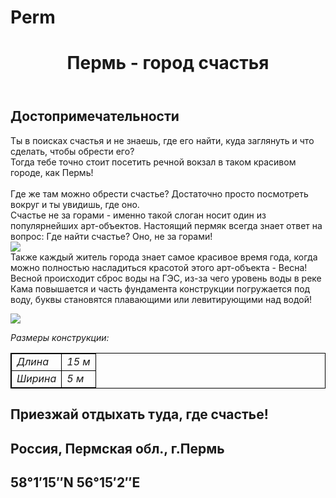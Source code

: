 # Perm
<html>
<title> Пермь там, где счастье </title>
<body>
    <header>
        <h1> Пермь - город счастья </h1>
    </header>
    <main>
        <h2> Достопримечательности </h2>
        <p> Ты в поисках счастья и не знаешь, где его найти, куда заглянуть и что сделать, чтобы обрести его? <br/> Тогда тебе точно стоит посетить речной вокзал в таком красивом городе, как Пермь! <br/><br/> Где же там можно обрести счастье? Достаточно просто посмотреть вокруг и ты увидишь, где оно. <br/> Счастье не за горами - именно такой слоган носит один из популярнейших арт-объектов. Настоящий пермяк всегда знает ответ на вопрос: Где найти счастье? Оно, не за горами! <br/>
        <img src ="https://sun9-22.userapi.com/impg/7NmGY1A43uQ35Q4rmUptlWYywvi6E9tORz8_cA/DY5WOvAO7OI.jpg?size=604x452&quality=96&sign=b6585b921c93e8c822ae81fde1be2be9&type=album"/> <br/> Также каждый житель города знает самое красивое время года, когда можно полностью насладиться красотой этого арт-объекта - Весна! Весной происходит сброс воды на ГЭС, из-за чего уровень воды в реке Кама повышается и часть фундамента конструкции погружается под воду, буквы становятся плавающими или левитирующими над водой! </p>
        <img src = "https://sun9-18.userapi.com/impg/TEI7fx6xrIDnlH0ty9clgAPjPM1f5GjisATMUg/GYUGCRpjshk.jpg?size=604x432&quality=96&sign=2eb187d2178cb1f295505a6f260258ec&type=album"/>
        <p> <i>Размеры конструкции:</i></p>
        <table style="border: 1px solid black">
        <tr>
            <td style="border: 1px solid black"> <i>Длина</i> </td>
            <td style="border: 1px solid black"> <i>15 м</i> </td>
        </tr>
        <tr style="border: 1px solid black">
            <td style="border: 1px solid black"> <i>Ширина</i> </td>
            <td style="border: 1px solid black"> <i>5 м</i> </td>
        </tr>
        </table>
    </main>
    <footer>
        <h2> Приезжай отдыхать туда, где счастье! </h2>
        <h2> Россия, Пермская обл., г.Пермь </h2> 
        <h2> 58°1′15″N 56°15′2″E </h2>
    </footer>
</body>               
</html>
